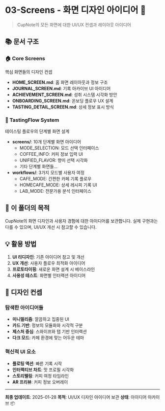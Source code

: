 # 03-Screens - 화면 디자인 아이디어 📱

> CupNote의 모든 화면에 대한 UI/UX 컨셉과 레이아웃 아이디어

## 📚 문서 구조

### 🏠 Core Screens
핵심 화면들의 디자인 컨셉
- **HOME_SCREEN.md**: 홈 화면 레이아웃과 정보 구조
- **JOURNAL_SCREEN.md**: 기록 아카이브 UI 아이디어
- **ACHIEVEMENT_SCREEN.md**: 성취 시스템 시각화 방안
- **ONBOARDING_SCREEN.md**: 온보딩 플로우 UX 설계
- **TASTING_DETAIL_SCREEN.md**: 상세 정보 표시 방식

### 🔄 TastingFlow System
테이스팅 플로우의 단계별 화면 설계
- **screens/**: 10개 단계별 화면 아이디어
  - MODE_SELECTION: 모드 선택 인터페이스
  - COFFEE_INFO: 커피 정보 입력 UI
  - UNIFIED_FLAVOR: 향미 선택 시각화
  - 기타 단계별 화면들...
- **workflows/**: 3가지 모드별 사용자 여정
  - CAFE_MODE: 간편한 카페 기록 플로우
  - HOMECAFE_MODE: 상세 레시피 기록 UI
  - LAB_MODE: 전문가용 분석 인터페이스

## 🎯 이 폴더의 목적

CupNote의 화면 디자인과 사용자 경험에 대한 아이디어를 보관합니다. 실제 구현과는 다를 수 있으며, UI/UX 개선 시 참고할 수 있습니다.

## 💡 활용 방법

1. **UI 리디자인**: 기존 아이디어 참고 및 개선
2. **UX 개선**: 사용자 플로우 최적화 아이디어
3. **프로토타이핑**: 새로운 화면 설계 시 베이스라인
4. **사용성 테스트**: 화면별 인터랙션 아이디어

## 🎨 디자인 컨셉

### 탐색한 아이디어들
- **미니멀리즘**: 깔끔하고 집중된 UI
- **카드 기반**: 정보의 모듈화와 시각적 구분
- **제스처 중심**: 스와이프와 탭 기반 인터랙션
- **다크 모드**: 카페 환경에 맞는 어두운 테마

### 혁신적 UI 요소
- **플로팅 액션**: 빠른 기록 시작
- **인터랙티브 차트**: 맛 프로필 시각화
- **스토리텔링**: 커피 여정 타임라인
- **AR 프리뷰**: 커피 정보 오버레이

---

**최종 업데이트**: 2025-01-28
**목적**: UI/UX 디자인 아이디어 보관
**상태**: 아이디어 아카이브 📦